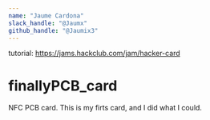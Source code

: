 ```yaml
---
name: "Jaume Cardona"
slack_handle: "@Jaumx"
github_handle: "@Jaumix3"
---
```

tutorial: https://jams.hackclub.com/jam/hacker-card

# finallyPCB_card 
NFC PCB card. This is my firts card, and I did what I could.
